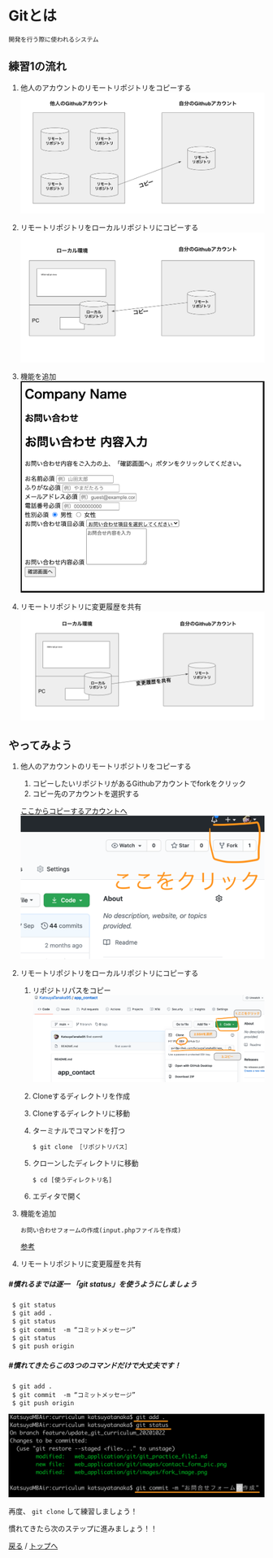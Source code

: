 # Gitとは

    開発を行う際に使われるシステム

## 練習1の流れ

1. 他人のアカウントのリモートリポジトリをコピーする
![git fork イメージ図](images/fork_image.png)

1. リモートリポジトリをローカルリポジトリにコピーする
![git clone イメージ図](images/clone_image.png)

1. 機能を追加
![お問い合わせフォーム画像](images/contact_form_pic.png)

1. リモートリポジトリに変更履歴を共有
![git push イメージ図](images/push_image.png)

## やってみよう

1. 他人のアカウントのリモートリポジトリをコピーする

    1. コピーしたいリポジトリがあるGithubアカウントでforkをクリック
    1. コピー先のアカウントを選択する

    [ここからコピーするアカウントへ](https://github.com/KatsuyaTanaka95/app_contact/commit/ee4a5ee0b104b06a82434d874fc9c00b1b008111)
    ![git fork 手順](images/fork_github.png)

1. リモートリポジトリをローカルリポジトリにコピーする

    1. リポジトリパスをコピー
        ![repository pass の取得方法](images/get_repository_pass.png)
    2. Cloneするディレクトリを作成
    3. Cloneするディレクトリに移動
    4. ターミナルでコマンドを打つ

        ```bash
        $ git clone ［リポジトリパス］
        ```

    5. クローンしたディレクトリに移動

        ```
        $ cd [使うディレクトリ名]
        ```
    
    6. エディタで開く

        

1. 機能を追加
    ```
    お問い合わせフォームの作成(input.phpファイルを作成)
    ```
    [参考](/web_application/app_php/app_contact_form_php_formac.md) 

1. リモートリポジトリに変更履歴を共有
##### #慣れるまでは逐一 「git status」を使うようにしましょう
   ```
    $ git status
    $ git add .   
    $ git status
    $ git commit  -m “コミットメッセージ”
    $ git status
    $ git push origin
   ```

##### #慣れてきたらこの3つのコマンドだけで大丈夫です！
   ```
    $ git add .   
    $ git commit  -m “コミットメッセージ”
    $ git push origin
   ```
![リモートリポジトリに変更履歴を共有方法](images/git_push.png)

再度、 `git clone` して練習しましょう！

慣れてきたら次のステップに進みましょう！！

[戻る](/web_application/index.md) /
[トップへ](/README.md)